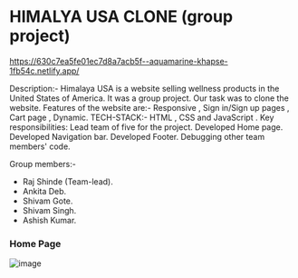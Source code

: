 # HIMALYA USA CLONE (group project)
https://630c7ea5fe01ec7d8a7acb5f--aquamarine-khapse-1fb54c.netlify.app/

Description:- 
Himalaya USA is a website selling wellness products in the United States of America. It was a group project. Our task was to clone the website. Features of the website are:-
Responsive , Sign in/Sign up pages , Cart page , Dynamic.
TECH-STACK:- HTML , CSS and JavaScript .
Key responsibilities:
Lead team of five for the project.
Developed Home page.
Developed Navigation bar.
Developed Footer.
Debugging other team members' code.

Group members:-
<ul>
  <li>Raj Shinde (Team-lead).</li>
   <li>Ankita Deb.</li>
   <li>Shivam Gote.</li>
   <li>Shivam Singh.</li>
   <li>Ashish Kumar.</li>
</ul>



<h3> Home Page</h3>

![image](https://raj2820.github.io./himalya.png)





